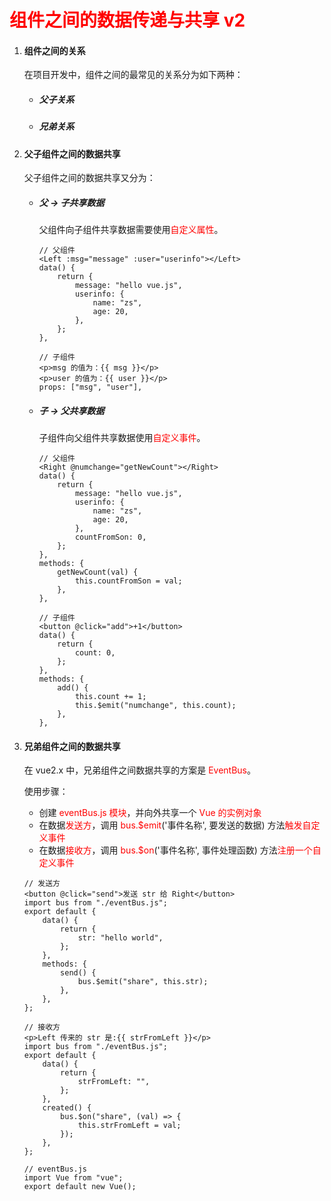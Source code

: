 # <font color="red">组件之间的数据传递与共享 v2</font>

1. #### **组件之间的关系**

   在项目开发中，组件之间的最常见的关系分为如下两种：

   - ##### 父子关系

   - ##### 兄弟关系

2. #### **父子组件之间的数据共享**

   父子组件之间的数据共享又分为：

   - ##### 父 -> 子共享数据

     父组件向子组件共享数据需要使用<font color="red">自定义属性</font>。

     ```vue
     // 父组件
     <Left :msg="message" :user="userinfo"></Left>
     data() {
         return {
             message: "hello vue.js",
             userinfo: {
                 name: "zs",
                 age: 20,
             },
         };
     },
     
     // 子组件
     <p>msg 的值为：{{ msg }}</p>
     <p>user 的值为：{{ user }}</p>
     props: ["msg", "user"],
     ```

     

   - ##### 子 -> 父共享数据

     子组件向父组件共享数据使用<font color="red">自定义事件</font>。

     ```vue
     // 父组件
     <Right @numchange="getNewCount"></Right>
     data() {
         return {
             message: "hello vue.js",
             userinfo: {
                 name: "zs",
                 age: 20,
             },
             countFromSon: 0,
         };
     },
     methods: {
         getNewCount(val) {
             this.countFromSon = val;
         },
     },
     
     // 子组件
     <button @click="add">+1</button>
     data() {
         return {
             count: 0,
         };
     },
     methods: {
         add() {
             this.count += 1;
             this.$emit("numchange", this.count);
         },
     },
     ```

     

3. #### 兄弟组件之间的数据共享

   在 vue2.x 中，兄弟组件之间数据共享的方案是 <font color="red">EventBus</font>。

   使用步骤：

   - 创建 <font color="red">eventBus.js 模块</font>，并向外共享一个 <font color="red">Vue 的实例对象</font>
   - 在数据<font color="red">发送方</font>，调用 <font color="red">bus.$emit</font>('事件名称', 要发送的数据) 方法<font color="red">触发自定义事件</font>
   - 在数据<font color="red">接收方</font>，调用 <font color="red">bus.$on</font>('事件名称', 事件处理函数) 方法<font color="red">注册一个自定义事件</font>

   ```vue
   // 发送方
   <button @click="send">发送 str 给 Right</button>
   import bus from "./eventBus.js";
   export default {
       data() {
           return {
               str: "hello world",
           };
       },
       methods: {
           send() {
               bus.$emit("share", this.str);
           },
       },
   };
   
   // 接收方
   <p>Left 传来的 str 是:{{ strFromLeft }}</p>
   import bus from "./eventBus.js";
   export default {
       data() {
           return {
               strFromLeft: "",
           };
       },
       created() {
           bus.$on("share", (val) => {
               this.strFromLeft = val;
           });
       },
   };
   
   // eventBus.js
   import Vue from "vue";
   export default new Vue();
   ```

   
